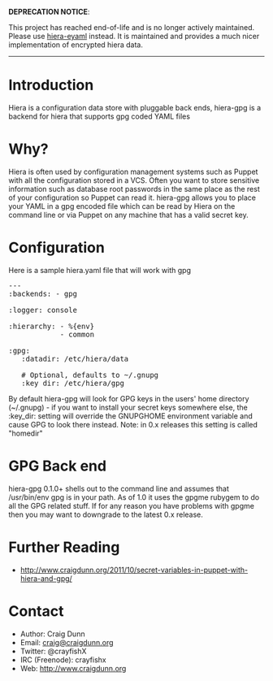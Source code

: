 **DEPRECATION NOTICE**:

This project has reached end-of-life and is no longer actively maintained. Please use [hiera-eyaml](https://github.com/voxpupuli/hiera-eyaml) instead. It is maintained and provides a much nicer implementation of encrypted hiera data.

<hr/>

Introduction
============

Hiera is a configuration data store with pluggable back ends, hiera-gpg is a backend for hiera that supports gpg coded YAML files

Why?
====

Hiera is often used by configuration management systems such as Puppet with all the configuration stored in a VCS.  Often you want to store sensitive information such as database root passwords in the same place as the rest of your configuration so Puppet can read it.  hiera-gpg allows you to place your YAML in a gpg encoded file which can be read by Hiera on the command line or via Puppet on any machine that has a valid secret key.

Configuration
=============
Here is a sample hiera.yaml file that will work with gpg

<pre>
---
:backends: - gpg

:logger: console

:hierarchy: - %{env}
            - common

:gpg:
   :datadir: /etc/hiera/data

   # Optional, defaults to ~/.gnupg
   :key_dir: /etc/hiera/gpg
</pre>


By default hiera-gpg will look for GPG keys in the users' home directory (~/.gnupg) - if you want to install your secret keys somewhere else, the :key_dir: setting will override the GNUPGHOME environment variable and cause GPG to look there instead.  Note: in 0.x releases this setting is called "homedir"


GPG Back end
============

hiera-gpg 0.1.0+ shells out to the command line and assumes that /usr/bin/env gpg is in your path.  As of 1.0 it uses the gpgme rubygem to do all the GPG related stuff.  If for any reason you have problems with gpgme then you may want to downgrade to the latest 0.x release.


Further Reading
===============

* http://www.craigdunn.org/2011/10/secret-variables-in-puppet-with-hiera-and-gpg/

Contact
=======

* Author: Craig Dunn
* Email: craig@craigdunn.org
* Twitter: @crayfishX
* IRC (Freenode): crayfishx
* Web: http://www.craigdunn.org



